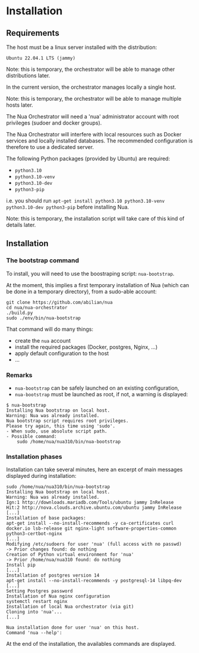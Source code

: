 # Installation

<!-- this is currently duplicated from nua-orchestrator/README.md -->

## Requirements

The host must be a linux server installed with the distribution:

    Ubuntu 22.04.1 LTS (jammy)

Note: this is temporary, the orchestrator will be able to manage other distributions later.

In the current version, the orchestrator manages locally a single host.

Note: this is temporary, the orchestrator will be able to manage multiple hosts later.


The Nua Orchestrator will need a 'nua' administrator account with root privileges (sudoer and docker groups).

The Nua Orchestrator will interfere with local resources such as Docker services and locally installed databases. The recommended configuration is therefore to use a dedicated server.

The following Python packages (provided by Ubuntu) are required:

- `python3.10`
- `python3.10-venv`
- `python3.10-dev`
- `python3-pip`

i.e. you should run `apt-get install python3.10 python3.10-venv python3.10-dev python3-pip` before installing Nua.

Note: this is temporary, the installation script will take care of this kind of details later.


## Installation

### The bootstrap command

To install, you will need to use the boostraping script: `nua-bootstrap`.

At the moment, this implies a first temporary installation of Nua (which can be done in a temporary directory), from a sudo-able account:

```console
git clone https://github.com/abilian/nua
cd nua/nua-orchestrator
./build.py
sudo ./env/bin/nua-bootstrap
```

That command will do many things:

- create the `nua` account
- install the required packages (Docker, postgres, Nginx, ...)
- apply default configuration to the host
- ...

### Remarks

- `nua-bootstrap` can be safely launched on an existing configuration,
- `nua-bootstrap` must be launched as root, if not, a warning is displayed:

```console
$ nua-bootstrap
Installing Nua bootstrap on local host.
Warning: Nua was already installed.
Nua bootstrap script requires root privileges.
Please try again, this time using 'sudo'.
- When sudo, use absolute script path.
- Possible command:
    sudo /home/nua/nua310/bin/nua-bootstrap
```

### Installation phases

Installation can take several minutes, here an excerpt of main messages displayed during installation:

```console
sudo /home/nua/nua310/bin/nua-bootstrap
Installing Nua bootstrap on local host.
Warning: Nua was already installed.
Ign:1 http://downloads.mariadb.com/Tools/ubuntu jammy InRelease
Hit:2 http://nova.clouds.archive.ubuntu.com/ubuntu jammy InRelease                                                                        [...]
Installation of base packages:
apt-get install --no-install-recommends -y ca-certificates curl docker.io lsb-release git nginx-light software-properties-common python3-certbot-nginx
[...]
Modifying /etc/sudoers for user 'nua' (full access with no passwd)
-> Prior changes found: do nothing
Creation of Python virtual environment for 'nua'
-> Prior /home/nua/nua310 found: do nothing
Install pip
[...]
Installation of postgres version 14
apt-get install --no-install-recommends -y postgresql-14 libpq-dev
[...]
Setting Postgres password
Installation of Nua nginx configuration
systemctl restart nginx
Installation of local Nua orchestrator (via git)
Cloning into 'nua'...
[...]

Nua installation done for user 'nua' on this host.
Command 'nua --help':
```

At the end of the installation, the availables commands are displayed.
